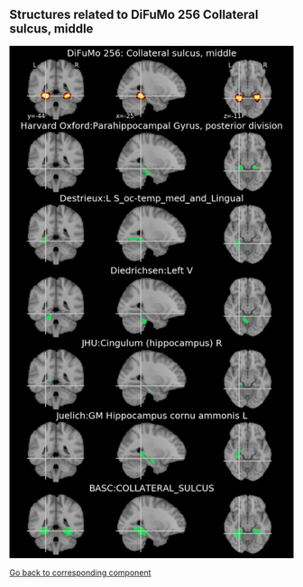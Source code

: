 


## Structures related to DiFuMo 256 Collateral sulcus, middle

![117](117.jpg "Structures related to DiFuMo 256 Collateral sulcus, middle")

[Go back to corresponding component](https://parietal-inria.github.io/DiFuMo/256/html/117.html)